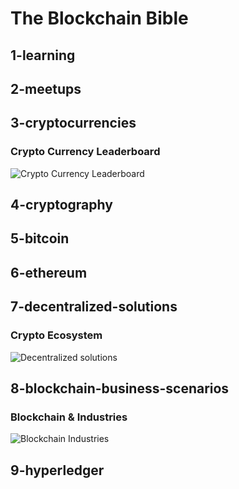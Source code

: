 # The Blockchain Bible

## 1-learning
## 2-meetups
## 3-cryptocurrencies

### Crypto Currency Leaderboard

![Crypto Currency Leaderboard](https://raw.githubusercontent.com/xblockchain/pm8/master/assets/cryptocurrency.png)

## 4-cryptography
## 5-bitcoin
## 6-ethereum
## 7-decentralized-solutions

### Crypto Ecosystem
![Decentralized solutions](https://raw.githubusercontent.com/xblockchain/pm8/master/assets/home.png)

## 8-blockchain-business-scenarios

### Blockchain & Industries

![Blockchain Industries](https://raw.githubusercontent.com/xblockchain/pm8/master/assets/blockchain%26industies.png)

## 9-hyperledger